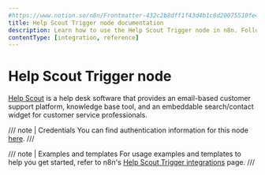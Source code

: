 ```yaml
---
#https://www.notion.so/n8n/Frontmatter-432c2b8dff1f43d4b1c8d20075510fe4
title: Help Scout Trigger node documentation
description: Learn how to use the Help Scout Trigger node in n8n. Follow technical documentation to integrate Help Scout Trigger node into your workflows.
contentType: [integration, reference]
---
```


# Help Scout Trigger node

[Help Scout](https://www.helpscout.com/) is a help desk software that provides an email-based customer support platform, knowledge base tool, and an embeddable search/contact widget for customer service professionals.

/// note | Credentials
You can find authentication information for this node [here](/integrations/builtin/credentials/helpscout.md).
///

///  note  | Examples and templates
For usage examples and templates to help you get started, refer to n8n's [Help Scout Trigger integrations](https://n8n.io/integrations/helpscout-trigger/) page.
///
